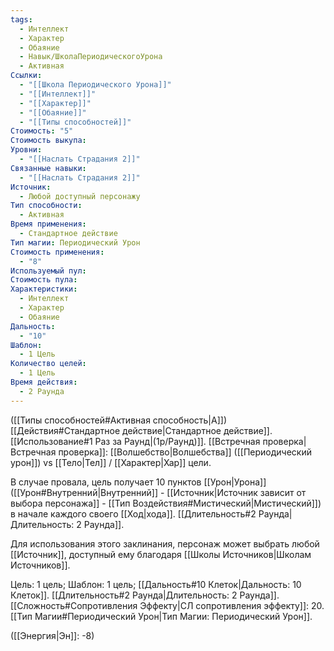 ```yaml
---
tags:
  - Интеллект
  - Характер
  - Обаяние
  - Навык/ШколаПериодическогоУрона
  - Активная
Ссылки:
  - "[[Школа Периодического Урона]]"
  - "[[Интеллект]]"
  - "[[Характер]]"
  - "[[Обаяние]]"
  - "[[Типы способностей]]"
Стоимость: "5"
Стоимость выкупа: 
Уровни:
  - "[[Наслать Страдания 2]]"
Связанные навыки:
  - "[[Наслать Страдания 2]]"
Источник:
  - Любой доступный персонажу
Тип способности:
  - Активная
Время применения:
  - Стандартное действие
Тип магии: Периодический Урон
Стоимость применения:
  - "8"
Используемый пул: 
Стоимость пула: 
Характеристики:
  - Интеллект
  - Характер
  - Обаяние
Дальность:
  - "10"
Шаблон:
  - 1 Цель
Количество целей:
  - 1 Цель
Время действия:
  - 2 Раунда
---
```

([[Типы способностей#Активная способность|А]]) [[Действия#Стандартное действие|Стандартное действие]]. [[Использование#1 Раз за Раунд|(1р/Раунд)]]. [[Встречная проверка|Встречная проверка]]: [[Волшебство|Волшебства]] ([[Периодический урон]]) vs [[Тело|Тел]] / [[Характер|Хар]] цели. 

В случае провала, цель получает 10 пунктов [[Урон|Урона]] ([[Урон#Внутренний|Внутренний]] - [[Источник|Источник зависит от выбора персонажа]] - [[Тип Воздействия#Мистический|Мистический]]) в начале каждого своего [[Ход|хода]]. [[Длительность#2 Раунда|Длительность: 2 Раунда]].

Для использования этого заклинания, персонаж может выбрать любой [[Источник]], доступный ему благодаря [[Школы Источников|Школам Источников]]. 

Цель: 1 цель; Шаблон: 1 цель; [[Дальность#10 Клеток|Дальность: 10 Клеток]]. [[Длительность#2 Раунда|Длительность: 2 Раунда]]. 
[[Сложность#Cопротивления Эффекту|СЛ сопротивления эффекту]]: 20. 
[[Тип Магии#Периодический Урон|Тип Магии: Периодический Урон]].

([[Энергия|Эн]]: -8)